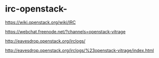 # irc-openstack-

https://wiki.openstack.org/wiki/IRC

https://webchat.freenode.net/?channels=openstack-vitrage

http://eavesdrop.openstack.org/irclogs/ 

http://eavesdrop.openstack.org/irclogs/%23openstack-vitrage/index.html
